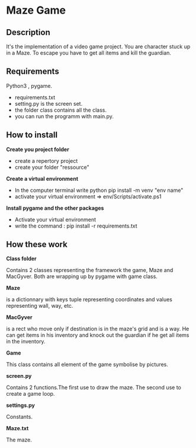# Maze Game
					

## Description

It's the implementation of a video game project. 
You are character stuck up in a Maze. To escape you have to get all items
and kill the guardian.

## Requirements

Python3 , pygame.

- requirements.txt
- setting.py is the screen set.
- the folder class contains all the class.
- you can run the programm with main.py. 

## How to install

**Create you project folder**
- create a repertory project
- create your folder "ressource"

**Create a virtual environment** 
- In the computer terminal write python pip install -m venv "env name"
- activate your virtual environment => env/Scripts/activate.ps1

**Install pygame and the other packages**
- Activate your virtual environment 
- write the command :  pip install -r requirements.txt 

## How these work

**Class folder**

Contains 2 classes representing the framework the game, Maze and MacGyver. Both are wrapping 
up by pygame with game class.

**Maze** 

is a dictionnary with keys tuple representing coordinates and values representing
wall, way, etc.

**MacGyver**

is a rect who move only if destination is in the maze's grid and is a way. He can get items in his inventory and knock out the guardian if he get all items in the inventory.

**Game**

This class contains all element of the game symbolise by pictures.

**screen.py**

Contains 2 functions.The first use to draw the maze. The second use to create a game loop.

**settings.py**

Constants. 

**Maze.txt**

The maze.